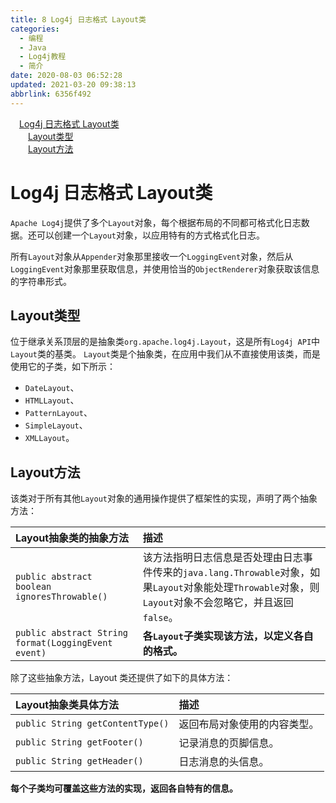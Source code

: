 ```yaml
---
title: 8 Log4j 日志格式 Layout类
categories: 
  - 编程
  - Java
  - Log4j教程
  - 简介
date: 2020-08-03 06:52:28
updated: 2021-03-20 09:38:13
abbrlink: 6356f492
---
```

<div id='my_toc'><a href="/blog/6356f492/#Log4j-日志格式-Layout类" class="header_1">Log4j 日志格式 Layout类</a>&nbsp;<br><a href="/blog/6356f492/#Layout类型" class="header_2">Layout类型</a>&nbsp;<br><a href="/blog/6356f492/#Layout方法" class="header_2">Layout方法</a>&nbsp;<br></div>
<style>.header_1{margin-left: 1em;}.header_2{margin-left: 2em;}.header_3{margin-left: 3em;}.header_4{margin-left: 4em;}.header_5{margin-left: 5em;}.header_6{margin-left: 6em;}</style>
<!--more-->
<script>if (navigator.platform.search('arm')==-1){document.getElementById('my_toc').style.display = 'none';}var e,p = document.getElementsByTagName('p');while (p.length>0) {e = p[0];e.parentElement.removeChild(e);}</script>

<!--end-->
# Log4j 日志格式 Layout类
`Apache Log4j`提供了多个`Layout`对象，每个根据布局的不同都可格式化日志数据。还可以创建一个`Layout`对象，以应用特有的方式格式化日志。

所有`Layout`对象从`Appender`对象那里接收一个`LoggingEvent`对象，然后从`LoggingEvent`对象那里获取信息，并使用恰当的`ObjectRenderer`对象获取该信息的字符串形式。
## Layout类型
位于继承关系顶层的是抽象类`org.apache.log4j.Layout`，这是所有`Log4j API`中`Layout`类的基类。
`Layout`类是个抽象类，在应用中我们从不直接使用该类，而是使用它的子类，如下所示：
- `DateLayout`、
- `HTMLLayout`、
- `PatternLayout`、
- `SimpleLayout`、
- `XMLLayout`。

## Layout方法
该类对于所有其他`Layout`对象的通用操作提供了框架性的实现，声明了两个抽象方法：

|Layout抽象类的抽象方法|描述|
|:---|:---|
|`public abstract boolean ignoresThrowable()`|该方法指明日志信息是否处理由日志事件传来的`java.lang.Throwable`对象，如果`Layout`对象能处理`Throwable`对象，则`Layout`对象不会忽略它，并且返回`false`。|
|`public abstract String format(LoggingEvent event)`|**各`Layout`子类实现该方法，以定义各自的格式。**|

除了这些抽象方法，Layout 类还提供了如下的具体方法：

|Layout抽象类具体方法|描述|
|:---|:---|
|`public String getContentType()`|返回布局对象使用的内容类型。|
|`public String getFooter()`|记录消息的页脚信息。|
|`public String getHeader()`|日志消息的头信息。|

**每个子类均可覆盖这些方法的实现，返回各自特有的信息。**
